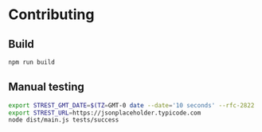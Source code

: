 # Contributing

## Build

```bash
npm run build
```

## Manual testing

```bash
export STREST_GMT_DATE=$(TZ=GMT-0 date --date='10 seconds' --rfc-2822 | sed "s/+0000/GMT/g")
export STREST_URL=https://jsonplaceholder.typicode.com
node dist/main.js tests/success
```

